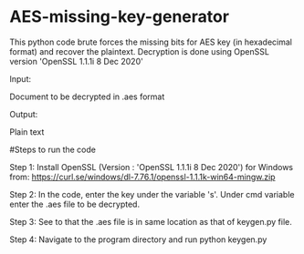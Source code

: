 # AES-missing-key-generator

This python code brute forces the missing bits for AES key (in hexadecimal format) and recover the plaintext. Decryption is done using OpenSSL version 'OpenSSL 1.1.1i  8 Dec 2020'

Input:

  Document to be decrypted in .aes format
  
Output:
 
  Plain text
  
 #Steps to run the code
 
 Step 1: 
 Install OpenSSL (Version : 'OpenSSL 1.1.1i  8 Dec 2020') for Windows from:
    https://curl.se/windows/dl-7.76.1/openssl-1.1.1k-win64-mingw.zip
 
 Step 2: 
 In the code, enter the key under the variable 's'. Under cmd variable enter the .aes file to be decrypted.
 
 Step 3:
 See to that the .aes file is in same location as that of keygen.py file.
 
 Step 4:
 Navigate to the program directory and run python keygen.py
